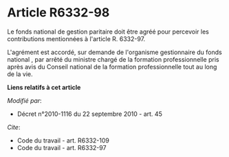 # Article R6332-98

Le fonds national de gestion paritaire doit être agréé pour percevoir les contributions mentionnées à l'article R. 6332-97.

L'agrément est accordé, sur demande de l'organisme gestionnaire du fonds national        , par arrêté du ministre chargé de
la formation professionnelle pris après avis du Conseil national de la formation professionnelle tout au long de la vie.

**Liens relatifs à cet article**

_Modifié par_:

  - Décret n°2010-1116 du 22 septembre 2010 - art. 45

_Cite_:

  - Code du travail - art. R6332-109
  - Code du travail - art. R6332-97
